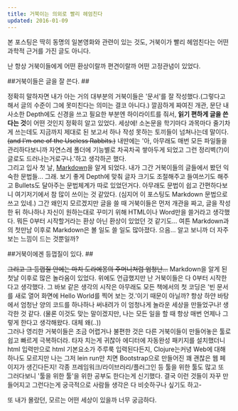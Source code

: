 ```yaml
---
title: 거북이는 의외로 빨리 헤엄친다
updated: 2016-01-09
---
```


본 포스팅은 딱히 동명의 일본영화와 관련이 있는 것도, 거북이가 빨리 헤엄친다는 어떤 과학적 근거를 가진 글도 아니다.   
   
난 항상 거북이들에게 어떤 환상이랄까 편견이랄까 어떤 고정관념이 있었다.   

##거북이들은 글을 잘 쓴다. ##

정확히 말하자면 내가 아는 거의 대부분의 거북이들은 '문서'를 잘 작성했다.(그렇다고 해서 글의 수준이 그에 못미친다는 의미는 결코 아니다.) 깔끔하게 짜여진 개관, 문단 내 사소한 Depth에도 신경을 쓰고 필요한 부분엔 하이라이트를 줘서, **읽기 편하게 글을 쓴다는 것**이 어떤 것인지 정확히 알고 있었다. 세상에! 소논문을 학기마다 과목마다 줄기차게 쓰는데도 지금까지 제대로 된 보고서 하나 작성 못하는 토끼들이 넘쳐나는데 말이다. ~~(and I'm one of the Useless Rabbits.)~~ 내딴에는 '아, 아무래도 매번 모든 파일들을 관리하다보니까 자연스레 폴더에 기능별로 차곡차곡 쌓아두게 되었고 그런 정리벽(?)이 글로도 드러나는거로구나.'하고 생각하곤 했다.   
그리고 입사 첫 날, [Markdown](https://ko.wikipedia.org/wiki/%EB%A7%88%ED%81%AC%EB%8B%A4%EC%9A%B4)을 알게 되었다. 내가 그간 거북이들의 글들에서 봤던 익숙한 문법들... 그래. 보기 좋게 Depth에 맞춰 글자 크기도 조절해주고 들여쓰기도 해주고 Bullets도 달아주는 문법체계가 따로 있었던거다. 아무래도 문법이 쉽고 간편하다보니 여기저기에서 참 많이 쓰이는 것 같았다. (심지어 이 포스팅도 Markdown 문법으로 쓰고 있네.) 그간 왜인지 모르겠지만 글을 쓸 때 거북이들은 먼저 개관을 짜고, 글을 작성한 뒤 하나하나 자신이 원하는대로 꾸미기 위해 HTML이나 Word만을 쓸거라고 생각했다. 뭐든 0부터 시작할거라는 환상 아닌 환상이 있었던 것 같기도...  여튼 Markdown과의 첫만남 이후로 Markdown은 볼 일도 쓸 일도 많아졌다. 으음... 알고 보니까 더 자주 보는 느낌이 드는 것뿐일까?


##거북이에겐 등껍질이 있다. ##

~~그리고 그 등껍질 안에는 마치 도라에몽의 주머니처럼 엄청난...~~
Markdown을 알게 된 첫날 이후로 많은 놀라움이 있었다. 위에도 언급했지만 난 거북이들은 다 0부터 시작한다고 생각했다. 그 바보 같은 생각의 시작은 아무래도 모든 책에서의 첫 코딩은 '빈 문서를 새로 열어 화면에 Hello World를 찍어 보는 것.'이기 때문이 아닐까? 항상 하얀 바탕에서 엄청난 양의 코드를 하나하나 써내려가 이 엄청나게 놀라운 세상을 만들었구나! 생각한 것 같다. (물론 이것도 맞는 말이겠지만, 나는 모든 일을 할 때 항상 매번 언제나 그렇게 한다고 생각해왔다. 대체 왜(..))   
그러나 영리한 거북이들은 조금 어렵거나 불편한 것은 다른 거북이들이 만들어놓은 툴로 쉽고 빠르게 극복하더라. 타자 치는게 귀찮아 에디터에 자동완성 패키지를 설치했더니 html 입력만으로 html 기본요소가 주루룩 입력된다든지, Clojure는커녕 Web에 대해 하나도 모르지만 나는 그저 lein run만 치면 Bootstrap으로 만들어진 꽤 괜찮은 웹 페이지가 생긴다든지! 각종 프레임워크/라이브러리/플러그인 등 툴을 위한 툴도 많고 또 그러다보니 '툴을 위한 툴'을 위한 공부도 한다는게 신기했다. 결국 이런 것들이 자꾸 만들어지고 그런다는게 궁극적으로 사람들 생각은 다 비슷하구나 싶기도 하고-   

또 내가 몰랐던, 모르는 어떤 세상이 있을까 너무 궁금하다.


